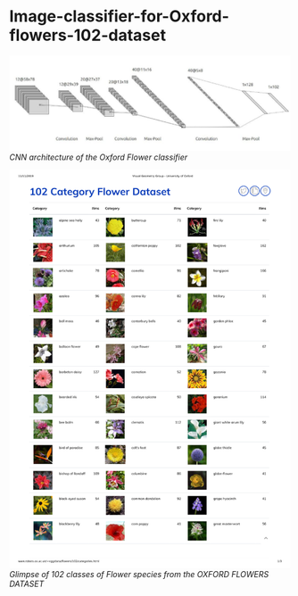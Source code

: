 # Image-classifier-for-Oxford-flowers-102-dataset

![](network.JPG)*CNN architecture of the Oxford Flower classifier*

![](Oxford102.png)*Glimpse of 102 classes of Flower species from the OXFORD FLOWERS DATASET*
